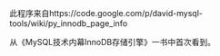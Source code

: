 
此程序来自https://code.google.com/p/david-mysql-tools/wiki/py_innodb_page_info

从《MySQL技术内幕InnoDB存储引擎》一书中首次看到。
